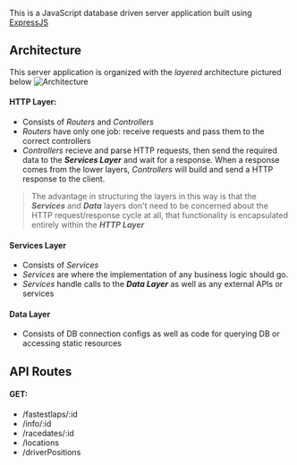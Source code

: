 This is a JavaScript database driven server application built using [ExpressJS](https://expressjs.com/)
## Architecture
This server application is organized with the *layered* architecture pictured below
![Architecture](https://github.com/dtm1015/F1-Explorer-Backend/blob/master/resources/Express-REST-API-Struc.png)
#### HTTP Layer:
* Consists of *Routers* and *Controllers*
* *Routers* have only one job: receive requests and pass them to the correct controllers
* *Controllers* recieve and parse HTTP requests, then send the required data to the ***Services Layer*** and wait for a response.
When a response comes from the lower layers, *Controllers* will build and send a HTTP response to the client. 

> The advantage in structuring the layers in this way is that the ***Services*** and ***Data*** layers don't need to be concerned
about the HTTP request/response cycle at all, that functionality is encapsulated entirely within the ***HTTP Layer***

#### Services Layer
* Consists of *Services*
* *Services* are where the implementation of any business logic should go.
* *Services* handle calls to the ***Data Layer*** as well as any external APIs or services

#### Data Layer
* Consists of DB connection configs as well as code for querying DB or accessing static resources
## API Routes

#### GET:
* /fastestlaps/:id
* /info/:id
* /racedates/:id
* /locations
* /driverPositions
